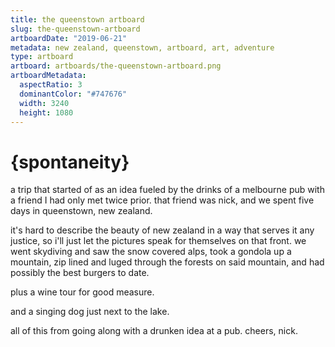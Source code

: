 ```yaml
---
title: the queenstown artboard
slug: the-queenstown-artboard
artboardDate: "2019-06-21"
metadata: new zealand, queenstown, artboard, art, adventure
type: artboard
artboard: artboards/the-queenstown-artboard.png
artboardMetadata:
  aspectRatio: 3
  dominantColor: "#747676"
  width: 3240
  height: 1080
---
```


# {spontaneity}

a trip that started of as an idea fueled by the drinks of a melbourne pub with a friend I had only met twice prior. that friend was nick, and we spent five days in queenstown, new zealand. 

it's hard to describe the beauty of new zealand in a way that serves it any justice, so i'll just let the pictures speak for themselves on that front. we went skydiving and saw the snow covered alps, took a gondola up a mountain, zip lined and luged through the forests on said mountain, and had possibly the best burgers to date. 

plus a wine tour for good measure. 

and a singing dog just next to the lake.

all of this from going along with a drunken idea at a pub. cheers, nick.
